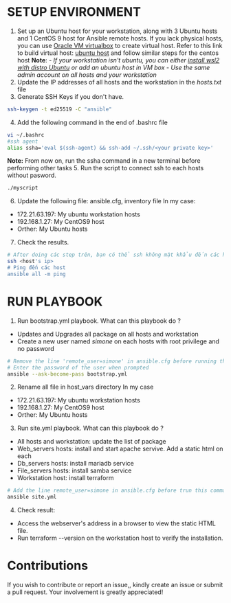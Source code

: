 # SETUP ENVIRONMENT
1. Set up an Ubuntu host for your workstation, along with 3 Ubuntu hosts and 1 CentOS 9 host for Ansible remote hosts. If you lack physical hosts, you can use [Oracle VM virtualbox](https://www.virtualbox.org/) to create virtual host. Refer to this link to build virtual host: [ubuntu host](https://www.youtube.com/watch?v=ElNalqvVaPw&t=1081s) and follow similar steps for the centos host
**Note**: 
*- If your workstation isn't ubuntu, you can either [install wsl2 with distro Ubuntu](https://learn.microsoft.com/en-us/windows/wsl/install) or add an ubuntu host in VM box*
*- Use the same admin account on all hosts and your workstation*
2. Update the IP addresses of all hosts and the workstation in the *hosts.txt* file
3. Generate SSH Keys if you don't have.
```bash
ssh-keygen -t ed25519 -C "ansible"
```
4. Add the following command in the end of .bashrc file
```bash
vi ~/.bashrc
#ssh agent
alias ssha='eval $(ssh-agent) && ssh-add ~/.ssh/<your private key>'
```
**Note:** From now on, run the ssha command in a new terminal before performing other tasks
5. Run the script to connect ssh to each hosts without pasword.
```bash
./myscript
```
6. Update the following file: ansible.cfg, inventory file
In my case:
- 172.21.63.197: My ubuntu workstation hosts
- 192.168.1.27: My CentOS9 host
- Orther: My Ubuntu hosts
7. Check the results.
```bash
# After doing các step trên, bạn có thể ssh không mật khẩu đến các host
ssh <host's ip>
# Ping đến các host
ansible all -m ping
```
# RUN PLAYBOOK
1. Run bootstrap.yml playbook. What can this playbook do ?
- Updates and Upgrades all package on all hosts and workstation
- Create a new user named *simone* on each hosts with root privilege and no password
```bash
# Remove the line 'remote_user=simone' in ansible.cfg before running this command
# Enter the password of the user when prompted
ansible --ask-become-pass bootstrap.yml
```
2. Rename all file in host_vars directory
In my case
- 172.21.63.197: My ubuntu workstation hosts
- 192.168.1.27: My CentOS9 host
- Orther: My Ubuntu hosts
3. Run site.yml playbook. What can this playbook do ?
- All hosts and workstation: update the list of package
- Web_servers hosts: install and start apache servive. Add a static html on each
- Db_servers hosts: install mariadb service
- File_servers hosts: install samba service
- Workstation host: install terraform
```bash
# Add the line remote_user=simone in ansible.cfg before trun this command
ansible site.yml
```
4. Check result:
- Access the webserver's address in a browser to view the static HTML file.
- Run terraform --version on the workstation host to verify the installation.
# Contributions
If you wish to contribute or report an issue,, kindly create an issue or submit a pull request. Your involvement is greatly appreciated!